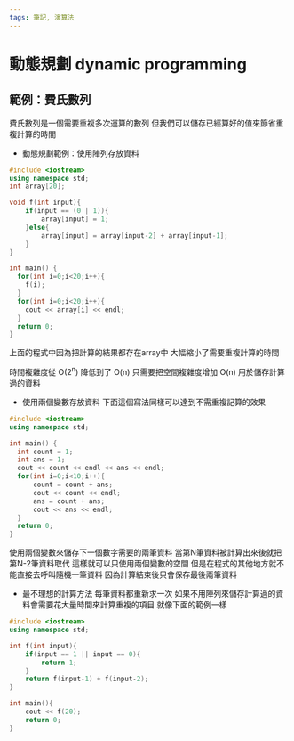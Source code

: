 ```yaml
---
tags: 筆記, 演算法
---
```


# 動態規劃 dynamic programming

## 範例：費氏數列

費氏數列是一個需要重複多次運算的數列
但我們可以儲存已經算好的值來節省重複計算的時間

- 動態規劃範例：使用陣列存放資料
```cpp
#include <iostream>
using namespace std;
int array[20];

void f(int input){
    if(input == (0 | 1)){
        array[input] = 1;
    }else{
        array[input] = array[input-2] + array[input-1];
    }
}

int main() {
  for(int i=0;i<20;i++){
    f(i);
  }
  for(int i=0;i<20;i++){
    cout << array[i] << endl;
  }
  return 0;
}
```

上面的程式中因為把計算的結果都存在array中
大幅縮小了需要重複計算的時間

時間複雜度從 O(2<sup>n</sup>) 降低到了 O(n)
只需要把空間複雜度增加 O(n) 用於儲存計算過的資料

- 使用兩個變數存放資料
下面這個寫法同樣可以達到不需重複記算的效果

```cpp
#include <iostream>
using namespace std;

int main() {
  int count = 1;
  int ans = 1;
  cout << count << endl << ans << endl;
  for(int i=0;i<10;i++){
      count = count + ans;
      cout << count << endl;
      ans = count + ans;
      cout << ans << endl;
  }
  return 0;
}
```

使用兩個變數來儲存下一個數字需要的兩筆資料
當第N筆資料被計算出來後就把第N-2筆資料取代
這樣就可以只使用兩個變數的空間
但是在程式的其他地方就不能直接去呼叫隨機一筆資料
因為計算結束後只會保存最後兩筆資料

- 最不理想的計算方法 每筆資料都重新求一次
如果不用陣列來儲存計算過的資料會需要花大量時間來計算重複的項目
就像下面的範例一樣

```cpp
#include <iostream>
using namespace std;

int f(int input){
    if(input == 1 || input == 0){
        return 1;
    }
    return f(input-1) + f(input-2);
}

int main(){
    cout << f(20);
    return 0;
}
```